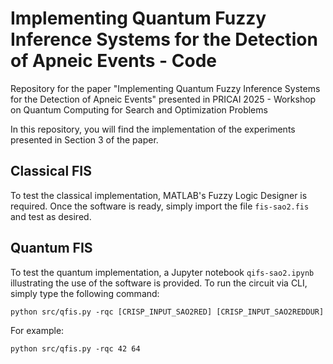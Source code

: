 # Implementing Quantum Fuzzy Inference Systems for the Detection of Apneic Events - Code

Repository for the paper "Implementing Quantum Fuzzy Inference Systems for the Detection of Apneic Events" presented in PRICAI 2025 - Workshop on Quantum Computing for Search and Optimization Problems

In this repository, you will find the implementation of the experiments presented in Section 3 of the paper.

## Classical FIS

To test the classical implementation, MATLAB's Fuzzy Logic Designer is required. Once the software is ready, simply import the file ```fis-sao2.fis``` and test as desired.

## Quantum FIS

To test the quantum implementation, a Jupyter notebook ```qifs-sao2.ipynb``` illustrating the use of the software is provided. To run the circuit via CLI, simply type the following command:

```python src/qfis.py -rqc [CRISP_INPUT_SAO2RED] [CRISP_INPUT_SAO2REDDUR]```

For example:

```python src/qfis.py -rqc 42 64```
